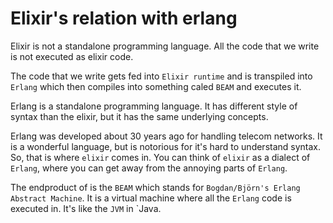 # Elixir's relation with erlang

Elixir is not a standalone programming language. All the code that we write is not executed as elixir code.

The code that we write gets fed into `Elixir runtime` and is transpiled into `Erlang` which then compiles into something caled `BEAM` and executes it.

Erlang is a standalone programming language. It has different style of syntax than the elixir, but it has the same underlying concepts. 

Erlang was developed about 30 years ago for handling telecom networks. It is a wonderful language, but is notorious for it's hard to understand syntax. So, that is where `elixir` comes in. You can think of `elixir` as a dialect of `Erlang`, where you can get away from the annoying parts of `Erlang`.

The endproduct of is the `BEAM` which stands for `Bogdan/Björn's Erlang Abstract Machine`. It is a virtual machine where all the `Erlang` code is executed in. It's like the `JVM` in `Java.